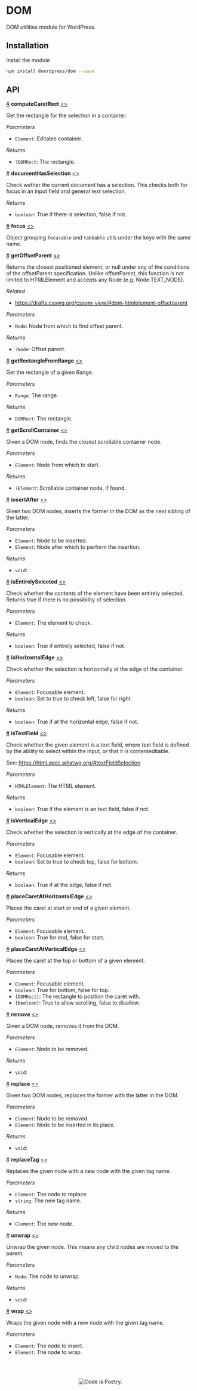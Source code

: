 # DOM

DOM utilities module for WordPress.

## Installation

Install the module

```bash
npm install @wordpress/dom --save
```

## API

<!-- START TOKEN(Autogenerated API docs) -->

<a href="#computecaretrect">#</a> **computeCaretRect** [\<>](src/index.js#L13-L13)

Get the rectangle for the selection in a container.

_Parameters_

-   `Element`: Editable container.

_Returns_

-   `?DOMRect`: The rectangle.

<a href="#documenthasselection">#</a> **documentHasSelection** [\<>](src/index.js#L13-L13)

Check wether the current document has a selection.
This checks both for focus in an input field and general text selection.

_Returns_

-   `boolean`: True if there is selection, false if not.

<a href="#focus">#</a> **focus** [\<>](src/index.js#L11-L11)

Object grouping `focusable` and `tabbable` utils
under the keys with the same name.

<a href="#getoffsetparent">#</a> **getOffsetParent** [\<>](src/index.js#L13-L13)

Returns the closest positioned element, or null under any of the conditions
of the offsetParent specification. Unlike offsetParent, this function is not
limited to HTMLElement and accepts any Node (e.g. Node.TEXT_NODE).

_Related_

-   <https://drafts.csswg.org/cssom-view/#dom-htmlelement-offsetparent>

_Parameters_

-   `Node`: Node from which to find offset parent.

_Returns_

-   `?Node`: Offset parent.

<a href="#getrectanglefromrange">#</a> **getRectangleFromRange** [\<>](src/index.js#L13-L13)

Get the rectangle of a given Range.

_Parameters_

-   `Range`: The range.

_Returns_

-   `DOMRect`: The rectangle.

<a href="#getscrollcontainer">#</a> **getScrollContainer** [\<>](src/index.js#L13-L13)

Given a DOM node, finds the closest scrollable container node.

_Parameters_

-   `Element`: Node from which to start.

_Returns_

-   `?Element`: Scrollable container node, if found.

<a href="#insertafter">#</a> **insertAfter** [\<>](src/index.js#L13-L13)

Given two DOM nodes, inserts the former in the DOM as the next sibling of
the latter.

_Parameters_

-   `Element`: Node to be inserted.
-   `Element`: Node after which to perform the insertion.

_Returns_

-   `void`: 

<a href="#isentirelyselected">#</a> **isEntirelySelected** [\<>](src/index.js#L13-L13)

Check whether the contents of the element have been entirely selected.
Returns true if there is no possibility of selection.

_Parameters_

-   `Element`: The element to check.

_Returns_

-   `boolean`: True if entirely selected, false if not.

<a href="#ishorizontaledge">#</a> **isHorizontalEdge** [\<>](src/index.js#L13-L13)

Check whether the selection is horizontally at the edge of the container.

_Parameters_

-   `Element`: Focusable element.
-   `boolean`: Set to true to check left, false for right.

_Returns_

-   `boolean`: True if at the horizontal edge, false if not.

<a href="#istextfield">#</a> **isTextField** [\<>](src/index.js#L13-L13)

Check whether the given element is a text field, where text field is defined
by the ability to select within the input, or that it is contenteditable.

See: <https://html.spec.whatwg.org/#textFieldSelection>

_Parameters_

-   `HTMLElement`: The HTML element.

_Returns_

-   `boolean`: True if the element is an text field, false if not.

<a href="#isverticaledge">#</a> **isVerticalEdge** [\<>](src/index.js#L13-L13)

Check whether the selection is vertically at the edge of the container.

_Parameters_

-   `Element`: Focusable element.
-   `boolean`: Set to true to check top, false for bottom.

_Returns_

-   `boolean`: True if at the edge, false if not.

<a href="#placecaretathorizontaledge">#</a> **placeCaretAtHorizontalEdge** [\<>](src/index.js#L13-L13)

Places the caret at start or end of a given element.

_Parameters_

-   `Element`: Focusable element.
-   `boolean`: True for end, false for start.

<a href="#placecaretatverticaledge">#</a> **placeCaretAtVerticalEdge** [\<>](src/index.js#L13-L13)

Places the caret at the top or bottom of a given element.

_Parameters_

-   `Element`: Focusable element.
-   `boolean`: True for bottom, false for top.
-   `[DOMRect]`: The rectangle to position the caret with.
-   `[boolean]`: True to allow scrolling, false to disallow.

<a href="#remove">#</a> **remove** [\<>](src/index.js#L13-L13)

Given a DOM node, removes it from the DOM.

_Parameters_

-   `Element`: Node to be removed.

_Returns_

-   `void`: 

<a href="#replace">#</a> **replace** [\<>](src/index.js#L13-L13)

Given two DOM nodes, replaces the former with the latter in the DOM.

_Parameters_

-   `Element`: Node to be removed.
-   `Element`: Node to be inserted in its place.

_Returns_

-   `void`: 

<a href="#replacetag">#</a> **replaceTag** [\<>](src/index.js#L13-L13)

Replaces the given node with a new node with the given tag name.

_Parameters_

-   `Element`: The node to replace
-   `string`: The new tag name.

_Returns_

-   `Element`: The new node.

<a href="#unwrap">#</a> **unwrap** [\<>](src/index.js#L13-L13)

Unwrap the given node. This means any child nodes are moved to the parent.

_Parameters_

-   `Node`: The node to unwrap.

_Returns_

-   `void`: 

<a href="#wrap">#</a> **wrap** [\<>](src/index.js#L13-L13)

Wraps the given node with a new node with the given tag name.

_Parameters_

-   `Element`: The node to insert.
-   `Element`: The node to wrap.


<!-- END TOKEN(Autogenerated API docs) -->

<br/><br/><p align="center"><img src="https://s.w.org/style/images/codeispoetry.png?1" alt="Code is Poetry." /></p>
